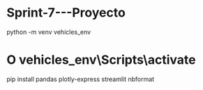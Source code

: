 # Sprint-7---Proyecto

python -m venv vehicles_env  
# O vehicles_env\Scripts\activate 

pip install pandas plotly-express streamlit nbformat
